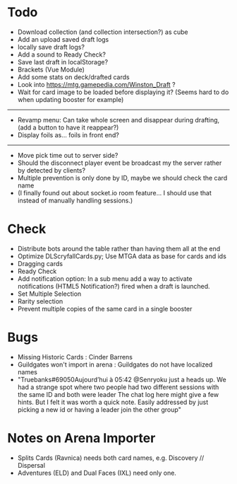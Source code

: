 # Todo
 * Download collection (and collection intersection?) as cube
 * Add an upload saved draft logs
 * locally save draft logs?
 * Add a sound to Ready Check?
 * Save last draft in localStorage?
 * Brackets (Vue Module)
 * Add some stats on deck/drafted cards
 * Look into https://mtg.gamepedia.com/Winston_Draft ?
 * Wait for card image to be loaded before displaying it? (Seems hard to do when updating booster for example)
 -----
 * Revamp menu: Can take whole screen and disappear during drafting, (add a button to have it reappear?)
 * Display foils as... foils in front end?
 -----
 * Move pick time out to server side?
 * Should the disconnect player event be broadcast my the server rather by detected by clients?
 * Multiple prevention is only done by ID, maybe we should check the card name
 * (I finally found out about socket.io room feature... I should use that instead of manually handling sessions.)

# Check
 * Distribute bots around the table rather than having them all at the end
 * Optimize DLScryfallCards.py; Use MTGA data as base for cards and ids
 * Dragging cards
 * Ready Check
 * Add notification option: In a sub menu add a way to activate notifications (HTML5 Notification?) fired when a draft is launched.
 * Set Multiple Selection
 * Rarity selection
 * Prevent multiple copies of the same card in a single booster
 
# Bugs
 * Missing Historic Cards : Cinder Barrens
 * Guildgates won't import in arena : Guildgates do not have localized names 
 * "Truebanks#69050Aujourd’hui à 05:42
@Senryoku  just a heads up. We had a strange spot where two people had two different sessions with the same ID and both were leader
The chat log here might give a few hints. But I felt it was worth a quick note. Easily addressed by just picking a new id or having a leader join the other group"
 
# Notes on Arena Importer
 * Splits Cards (Ravnica) needs both card names, e.g. Discovery // Dispersal
 * Adventures (ELD) and Dual Faces (IXL) need only one.
